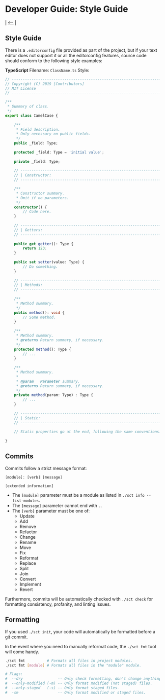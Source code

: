 # Developer Guide: Style Guide

| [&lt;--](../index.md) |

## Style Guide

There is a `.editorconfig` file provided as part of the project, but if your text editor does not support it or all the editorconfig features, source code should conform to the following style examples:

**TypeScript**
Filename: `ClassName.ts`
Style:

```ts
// ---------------------------------------------------------------------------------------------------------------------
// Copyright (C) 2019 [Contributors]
// MIT License
// ---------------------------------------------------------------------------------------------------------------------

/**
 * Summary of class.
 */
export class CamelCase {
    
    /**
     * Field description.
     * Only necessary on public fields.
     */
    public _field: Type;
    
    protected _field: Type = 'initial value';
    
    private _field: Type;
    
    // -------------------------------------------------------------------------------------------------------------
    // | Constructor:                                                                                              |
    // -------------------------------------------------------------------------------------------------------------

    /**
     * Constructor summary.
     * Omit if no parameters.
     */
    constructor() {
        // Code here.
    }
    
    // -------------------------------------------------------------------------------------------------------------
    // | Getters:                                                                                                  |
    // -------------------------------------------------------------------------------------------------------------
    
    public get getter(): Type {
        return 123;
    }
    
    public set setter(value: Type) {
        // Do something.
    }
    
    // -------------------------------------------------------------------------------------------------------------
    // | Methods:                                                                                                  |
    // -------------------------------------------------------------------------------------------------------------
    
    /**
     * Method summary.
     */
    public method(): void {
        // Some method.
    }
    
    /**
     * Method summary.
     * @returns Return summary, if necessary.
     */
    protected method(): Type {
        // ...
    }
    
    /**
     * Method summary.
     *
     * @param   Parameter summary.
     * @returns Return summary, if necessary.
     */
    private method(param: Type) : Type {
        // ...
    }
    
    // -------------------------------------------------------------------------------------------------------------
    // | Static:                                                                                                   |
    // -------------------------------------------------------------------------------------------------------------
    
    // Static properties go at the end, following the same conventions.
    
}
```

## Commits

Commits follow a strict message format:

```
[module]: [verb] [message]

[extended information]
```

- The `[module]` parameter must be a module as listed in `./sct info --list-modules`.
- The `[message]` parameter cannot end with `.`.
- The `[verb]` parameter must be one of:
  - Update
  - Add
  - Remove
  - Refactor
  - Change
  - Rename
  - Move
  - Fix
  - Reformat
  - Replace
  - Split
  - Join
  - Convert
  - Implement
  - Revert
  
Furthermore, commits will be automatically checked with `./sct check` for formatting consistency, profanity, and linting issues.

## Formatting

If you used `./sct init`, your code will automatically be formatted before a git commit.

In the event where you need to manually reformat code, the `./sct fmt` tool will come handy.

```bash
./sct fmt          # Formats all files in project modules.
./sct fmt [module] # Formats all files in the "module" module.

# Flags:
#  --dry                -- Only check formatting, don't change anything.
#  --only-modified (-m) -- Only format modified (not staged) files.
#  --only-staged   (-s) -- Only format staged files.
#  -sm                  -- Only format modified or staged files.
```
